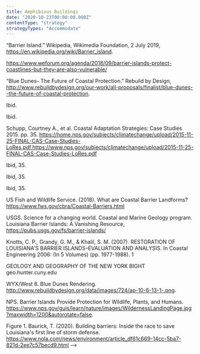 ```yaml
---
title: Amphibious Buildings
date: "2020-10-23T00:00:00.000Z"
contentType: "strategy"
strategyTypes: "Accommodate"
---
```


<!-- Regular citations -->
[^1]:
  “Barrier Island.” Wikipedia, Wikimedia Foundation, 2 July 2019, https://en.wikipedia.org/wiki/Barrier_island.
[^2]:
  https://www.weforum.org/agenda/2018/09/barrier-islands-protect-coastlines-but-they-are-also-vulnerable/
[^3]:
  “Blue Dunes– The Future of Coastal Protection.” Rebuild by Design, http://www.rebuildbydesign.org/our-work/all-proposals/finalist/blue-dunes--the-future-of-coastal-protection.
[^4]:
  Ibid.
[^5]:
  Ibid.
[^6]:
  Schupp, Courtney A., et al. Coastal Adaptation Strategies: Case Studies 2015. pp. 35. https://home.nps.gov/subjects/climatechange/upload/2015-11-25-FINAL-CAS-Case-Studies-LoRes.pdf.https://www.nps.gov/subjects/climatechange/upload/2015-11-25-FINAL-CAS-Case-Studies-LoRes.pdf
[^7]:
  Ibid, 35.
[^8]:
  Ibid, 35.
[^9]:
  Ibid, 35.
[^10]:
  US Fish and Wildlife Service. (2018). What are Coastal Barrier Landforms? https://www.fws.gov/cbra/Coastal-Barriers.html
[^11]:
  USGS. Science for a changing world. Coastal and Marine Geology program. Louisiana Barrier Islands: A Vanishing Resource, https://pubs.usgs.gov/fs/barrier-islands/
[^12]:
  Knotts, C. P., Grandy, G. M., & Khalil, S. M. (2007). RESTORATION OF LOUISIANA'S BARRIER ISLANDS–EVALUATION AND ANALYSIS. In Coastal Engineering 2006: (In 5 Volumes) (pp. 1977-1988). 1

<!-- Images -->

[^i1]:
  GEOLOGY AND GEOGRAPHY OF THE NEW YORK BIGHT geo.hunter.cuny.edu
[^i2]:
  WYX/West 8. Blue Dunes Rendering. http://www.rebuildbydesign.org/data/images/724/ap-10-6-13-1-.png.
[^i3]:
  NPS. Barrier Islands Provide Protection for Wildlife, Plants, and Humans. https://www.nps.gov/guis/learn/nature/images/WildernessLandingPage.jpg?maxwidth=1200&autorotate=false.
[^i4]:
  Figure 1. Baurick, T. (2020). Building barriers: Inside the race to save Louisiana's first line of storm defense. https://www.nola.com/news/environment/article_df61c669-14cc-5ba7-821d-2ee7c57becd9.html -->
